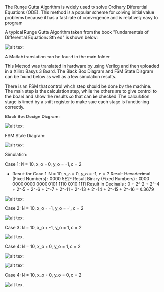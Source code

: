The Runge Gutta Algorithm is widely used to solve Ordinary Diferential Equations (ODE). This method is a popular scheme for solving initial value problems because it
has a fast rate of convergence and is relatively easy to program.

A typical Runge Gutta Algorithm taken from the book "Fundamentals of Differential Equations 8th ed" is shown below:

![alt text](https://github.com/FilippoCheein/Runge_Kutta_FPGA/blob/main/Basys%203%20Upload/RK4_Algorithm_Book.PNG?raw=true)

A Matlab translation can be found in the main folder. 

This Method was translated in hardware by using Verilog and then uploaded in a Xilinx Basys 3 Board. The Black Box Diagram and FSM State Diagram can be found below as well as a few simulation results.

There is an FSM that control which step should be done by the machine. The main step is the calculation step, while the others are to give control to the board and show the results so that can be checked. 
The calculation stage is timed by a shift register to make sure each stage is functioning correctly.

Black Box Design Diagram:

![alt text](https://github.com/FilippoCheein/Runge_Kutta_FPGA/blob/main/Basys%203%20Upload/RK4_Black_Box_Diagram_Final.PNG?raw=true)


FSM State Diagram:

![alt text](https://github.com/FilippoCheein/Runge_Kutta_FPGA/blob/main/Basys%203%20Upload/RK4_FSM_State_Diagram.PNG?raw=true)


Simulation:

Case 1:  N = 10, x_o = 0, y_o = -1, c = 2
* Result for Case 1:  N = 10, x_o = 0, y_o = -1, c = 2
Result Hexadecimal (Fixed Numbers) : 0000 5E2F
Result Binary      (Fixed Numbers) : 0000 0000 0000 0000 0101 1110 0010 1111
Result in Decimals                 : 0 + 2^-2 + 2^-4 + 2^-5 + 2^-6 + 2^-7 + 2^-11 + 2^-13 + 2^-14 + 2^-15 + 2^-16 = 0.3679   

![alt text](https://github.com/FilippoCheein/Runge_Kutta_FPGA/blob/main/Basys%203%20Upload/Simulation%20Pic/test_1.JPG?raw=true)

Case 2:  N = 10, x_o = -1, y_o = -1, c = 2

![alt text](https://github.com/FilippoCheein/Runge_Kutta_FPGA/blob/main/Basys%203%20Upload/Simulation%20Pic/test_2.JPG?raw=true)

Case 3:  N = 10, x_o = -1, y_o = 1, c = 2

![alt text](https://github.com/FilippoCheein/Runge_Kutta_FPGA/blob/main/Basys%203%20Upload/Simulation%20Pic/test_3.JPG?raw=true)

Case 4:  N = 10, x_o = 0, y_o = 1, c = 2

![alt text](https://github.com/FilippoCheein/Runge_Kutta_FPGA/blob/main/Basys%203%20Upload/Simulation%20Pic/test_4_1.JPG?raw=true)

![alt text](https://github.com/FilippoCheein/Runge_Kutta_FPGA/blob/main/Basys%203%20Upload/Simulation%20Pic/test_4_2.JPG?raw=true)


Case 4:  N = 10, x_o = 0, y_o = 0, c = 2

![alt text](https://github.com/FilippoCheein/Runge_Kutta_FPGA/blob/main/Basys%203%20Upload/Simulation%20Pic/test_5_1.JPG?raw=true)
